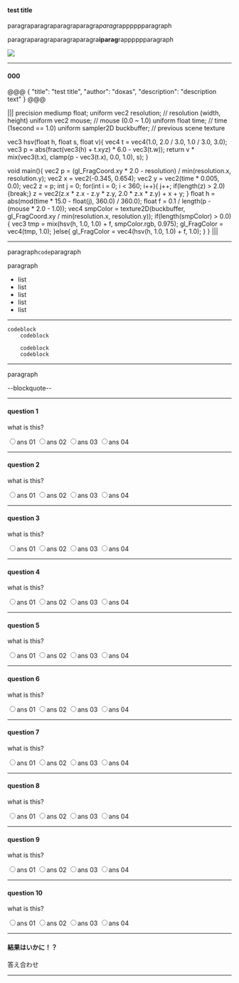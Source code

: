 
#### test title

paragraparagraparagraparagra*parag*rapppppparagraph

paragraparagraparagraparagra**iparag**rapppppparagraph

![](sample.png)

---

#### 000

@@@
{
    "title": "test title",
    "author": "doxas",
    "description": "description text"
}
@@@

|||
precision mediump float;
uniform vec2  resolution;     // resolution (width, height)
uniform vec2  mouse;          // mouse      (0.0 ~ 1.0)
uniform float time;           // time       (1second == 1.0)
uniform sampler2D buckbuffer; // previous scene texture

vec3 hsv(float h, float s, float v){
    vec4 t = vec4(1.0, 2.0 / 3.0, 1.0 / 3.0, 3.0);
    vec3 p = abs(fract(vec3(h) + t.xyz) * 6.0 - vec3(t.w));
    return v * mix(vec3(t.x), clamp(p - vec3(t.x), 0.0, 1.0), s);
}

void main(){
    vec2 p = (gl_FragCoord.xy * 2.0 - resolution) / min(resolution.x, resolution.y);
    vec2 x = vec2(-0.345, 0.654);
    vec2 y = vec2(time * 0.005, 0.0);
    vec2 z = p;
    int j = 0;
    for(int i = 0; i < 360; i++){
        j++;
        if(length(z) > 2.0){break;}
        z = vec2(z.x * z.x - z.y * z.y, 2.0 * z.x * z.y) + x + y;
    }
    float h = abs(mod(time * 15.0 - float(j), 360.0) / 360.0);
    float f = 0.1 / length(p - (mouse * 2.0 - 1.0));
    vec4 smpColor = texture2D(buckbuffer, gl_FragCoord.xy / min(resolution.x, resolution.y));
    if(length(smpColor) > 0.0){
        vec3 tmp = mix(hsv(h, 1.0, 1.0) + f, smpColor.rgb, 0.975);
        gl_FragColor = vec4(tmp, 1.0);
    }else{
        gl_FragColor = vec4(hsv(h, 1.0, 1.0) + f, 1.0);
    }
}
|||

---

paragraph`code`paragraph

paragraph

* list
* list
* list
* list
* list

---

```
codeblock
    codeblock

    codeblock
    codeblock
```

---

paragraph

--blockquote--

---

#### question 1

what is this?

<input type="radio" id="radio01_01" name="radio01"><label for="radio01_01">ans 01</label>
<input type="radio" id="radio01_02" name="radio01"><label for="radio01_02">ans 02</label>
<input type="radio" id="radio01_03" name="radio01"><label for="radio01_03">ans 03</label>
<input type="radio" id="radio01_04" name="radio01"><label for="radio01_04">ans 04</label>

---

#### question 2

what is this?

<input type="radio" id="radio02_01" name="radio02"><label for="radio02_01">ans 01</label>
<input type="radio" id="radio02_02" name="radio02"><label for="radio02_02">ans 02</label>
<input type="radio" id="radio02_03" name="radio02"><label for="radio02_03">ans 03</label>
<input type="radio" id="radio02_04" name="radio02"><label for="radio02_04">ans 04</label>

---

#### question 3

what is this?

<input type="radio" id="radio03_01" name="radio03"><label for="radio03_01">ans 01</label>
<input type="radio" id="radio03_02" name="radio03"><label for="radio03_02">ans 02</label>
<input type="radio" id="radio03_03" name="radio03"><label for="radio03_03">ans 03</label>
<input type="radio" id="radio03_04" name="radio03"><label for="radio03_04">ans 04</label>

---

#### question 4

what is this?

<input type="radio" id="radio04_01" name="radio04"><label for="radio04_01">ans 01</label>
<input type="radio" id="radio04_02" name="radio04"><label for="radio04_02">ans 02</label>
<input type="radio" id="radio04_03" name="radio04"><label for="radio04_03">ans 03</label>
<input type="radio" id="radio04_04" name="radio04"><label for="radio04_04">ans 04</label>

---

#### question 5

what is this?

<input type="radio" id="radio05_01" name="radio05"><label for="radio05_01">ans 01</label>
<input type="radio" id="radio05_02" name="radio05"><label for="radio05_02">ans 02</label>
<input type="radio" id="radio05_03" name="radio05"><label for="radio05_03">ans 03</label>
<input type="radio" id="radio05_04" name="radio05"><label for="radio05_04">ans 04</label>

---

#### question 6

what is this?

<input type="radio" id="radio06_01" name="radio06"><label for="radio06_01">ans 01</label>
<input type="radio" id="radio06_02" name="radio06"><label for="radio06_02">ans 02</label>
<input type="radio" id="radio06_03" name="radio06"><label for="radio06_03">ans 03</label>
<input type="radio" id="radio06_04" name="radio06"><label for="radio06_04">ans 04</label>

---

#### question 7

what is this?

<input type="radio" id="radio07_01" name="radio07"><label for="radio07_01">ans 01</label>
<input type="radio" id="radio07_02" name="radio07"><label for="radio07_02">ans 02</label>
<input type="radio" id="radio07_03" name="radio07"><label for="radio07_03">ans 03</label>
<input type="radio" id="radio07_04" name="radio07"><label for="radio07_04">ans 04</label>

---

#### question 8

what is this?

<input type="radio" id="radio08_01" name="radio08"><label for="radio08_01">ans 01</label>
<input type="radio" id="radio08_02" name="radio08"><label for="radio08_02">ans 02</label>
<input type="radio" id="radio08_03" name="radio08"><label for="radio08_03">ans 03</label>
<input type="radio" id="radio08_04" name="radio08"><label for="radio08_04">ans 04</label>

---

#### question 9

what is this?

<input type="radio" id="radio09_01" name="radio09"><label for="radio09_01">ans 01</label>
<input type="radio" id="radio09_02" name="radio09"><label for="radio09_02">ans 02</label>
<input type="radio" id="radio09_03" name="radio09"><label for="radio09_03">ans 03</label>
<input type="radio" id="radio09_04" name="radio09"><label for="radio09_04">ans 04</label>

---

#### question 10

what is this?

<input type="radio" id="radio10_01" name="radio10"><label for="radio10_01">ans 01</label>
<input type="radio" id="radio10_02" name="radio10"><label for="radio10_02">ans 02</label>
<input type="radio" id="radio10_03" name="radio10"><label for="radio10_03">ans 03</label>
<input type="radio" id="radio10_04" name="radio10"><label for="radio10_04">ans 04</label>

---

#### 結果はいかに！？

<div id="ansButton">答え合わせ</div>

---



